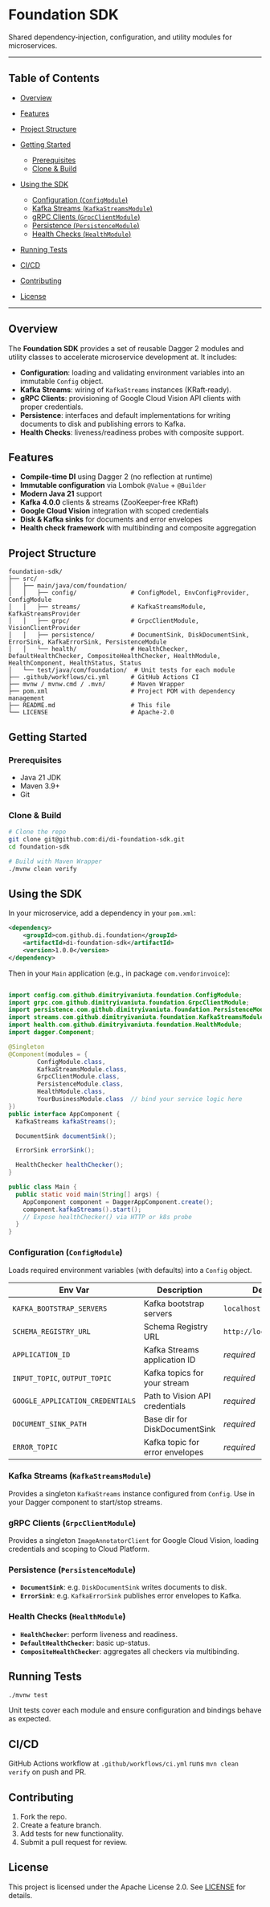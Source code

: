 # Foundation SDK

Shared dependency‑injection, configuration, and utility modules for microservices.

---

## Table of Contents

* [Overview](#overview)
* [Features](#features)
* [Project Structure](#project-structure)
* [Getting Started](#getting-started)

    * [Prerequisites](#prerequisites)
    * [Clone & Build](#clone--build)
* [Using the SDK](#using-the-sdk)

    * [Configuration (`ConfigModule`)](#configuration-configmodule)
    * [Kafka Streams (`KafkaStreamsModule`)](#kafka-streams-kafkastreamsmodule)
    * [gRPC Clients (`GrpcClientModule`)](#grpc-clients-grpcclientmodule)
    * [Persistence (`PersistenceModule`)](#persistence-persistencemodule)
    * [Health Checks (`HealthModule`)](#health-checks-healthmodule)
* [Running Tests](#running-tests)
* [CI/CD](#cicd)
* [Contributing](#contributing)
* [License](#license)

---

## Overview

The **Foundation SDK** provides a set of reusable Dagger 2 modules and utility classes to accelerate microservice development at. It includes:

* **Configuration**: loading and validating environment variables into an immutable `Config` object.
* **Kafka Streams**: wiring of `KafkaStreams` instances (KRaft‑ready).
* **gRPC Clients**: provisioning of Google Cloud Vision API clients with proper credentials.
* **Persistence**: interfaces and default implementations for writing documents to disk and publishing errors to Kafka.
* **Health Checks**: liveness/readiness probes with composite support.

## Features

* **Compile‑time DI** using Dagger 2 (no reflection at runtime)
* **Immutable configuration** via Lombok `@Value` + `@Builder`
* **Modern Java 21** support
* **Kafka 4.0.0** clients & streams (ZooKeeper‑free KRaft)
* **Google Cloud Vision** integration with scoped credentials
* **Disk & Kafka sinks** for documents and error envelopes
* **Health check framework** with multibinding and composite aggregation

## Project Structure

```plaintext
foundation-sdk/
├── src/
│   ├── main/java/com/foundation/
│   │   ├── config/               # ConfigModel, EnvConfigProvider, ConfigModule
│   │   ├── streams/              # KafkaStreamsModule, KafkaStreamsProvider
│   │   ├── grpc/                 # GrpcClientModule, VisionClientProvider
│   │   ├── persistence/          # DocumentSink, DiskDocumentSink, ErrorSink, KafkaErrorSink, PersistenceModule
│   │   └── health/               # HealthChecker, DefaultHealthChecker, CompositeHealthChecker, HealthModule, HealthComponent, HealthStatus, Status
│   └── test/java/com/foundation/  # Unit tests for each module
├── .github/workflows/ci.yml      # GitHub Actions CI
├── mvnw / mvnw.cmd / .mvn/       # Maven Wrapper
├── pom.xml                       # Project POM with dependency management
├── README.md                     # This file
└── LICENSE                       # Apache‑2.0
```

## Getting Started

### Prerequisites

* Java 21 JDK
* Maven 3.9+
* Git

### Clone & Build

```bash
# Clone the repo
git clone git@github.com:di/di-foundation-sdk.git
cd foundation-sdk

# Build with Maven Wrapper
./mvnw clean verify
```

## Using the SDK

In your microservice, add a dependency in your `pom.xml`:

```xml
<dependency>
    <groupId>com.github.di.foundation</groupId>
    <artifactId>di-foundation-sdk</artifactId>
    <version>1.0.0</version>
</dependency>
```

Then in your `Main` application (e.g., in package `com.vendorinvoice`):

```java

import config.com.github.dimitryivaniuta.foundation.ConfigModule;
import grpc.com.github.dimitryivaniuta.foundation.GrpcClientModule;
import persistence.com.github.dimitryivaniuta.foundation.PersistenceModule;
import streams.com.github.dimitryivaniuta.foundation.KafkaStreamsModule;
import health.com.github.dimitryivaniuta.foundation.HealthModule;
import dagger.Component;

@Singleton
@Component(modules = {
        ConfigModule.class,
        KafkaStreamsModule.class,
        GrpcClientModule.class,
        PersistenceModule.class,
        HealthModule.class,
        YourBusinessModule.class  // bind your service logic here
})
public interface AppComponent {
  KafkaStreams kafkaStreams();

  DocumentSink documentSink();

  ErrorSink errorSink();

  HealthChecker healthChecker();
}

public class Main {
  public static void main(String[] args) {
    AppComponent component = DaggerAppComponent.create();
    component.kafkaStreams().start();
    // Expose healthChecker() via HTTP or k8s probe
  }
}
```

### Configuration (`ConfigModule`)

Loads required environment variables (with defaults) into a `Config` object.

| Env Var                          | Description                     | Default                 |
| -------------------------------- | ------------------------------- | ----------------------- |
| `KAFKA_BOOTSTRAP_SERVERS`        | Kafka bootstrap servers         | `localhost:9092`        |
| `SCHEMA_REGISTRY_URL`            | Schema Registry URL             | `http://localhost:8081` |
| `APPLICATION_ID`                 | Kafka Streams application ID    | *required*              |
| `INPUT_TOPIC`, `OUTPUT_TOPIC`    | Kafka topics for your stream    | *required*              |
| `GOOGLE_APPLICATION_CREDENTIALS` | Path to Vision API credentials  | *required*              |
| `DOCUMENT_SINK_PATH`             | Base dir for DiskDocumentSink   | *required*              |
| `ERROR_TOPIC`                    | Kafka topic for error envelopes | *required*              |

### Kafka Streams (`KafkaStreamsModule`)

Provides a singleton `KafkaStreams` instance configured from `Config`. Use in your Dagger component to start/stop streams.

### gRPC Clients (`GrpcClientModule`)

Provides a singleton `ImageAnnotatorClient` for Google Cloud Vision, loading credentials and scoping to Cloud Platform.

### Persistence (`PersistenceModule`)

* **`DocumentSink`**: e.g. `DiskDocumentSink` writes documents to disk.
* **`ErrorSink`**: e.g. `KafkaErrorSink` publishes error envelopes to Kafka.

### Health Checks (`HealthModule`)

* **`HealthChecker`**: perform liveness and readiness.
* **`DefaultHealthChecker`**: basic up-status.
* **`CompositeHealthChecker`**: aggregates all checkers via multibinding.

## Running Tests

```bash
./mvnw test
```

Unit tests cover each module and ensure configuration and bindings behave as expected.

## CI/CD

GitHub Actions workflow at `.github/workflows/ci.yml` runs `mvn clean verify` on push and PR.

## Contributing

1. Fork the repo.
2. Create a feature branch.
3. Add tests for new functionality.
4. Submit a pull request for review.

## License

This project is licensed under the Apache License 2.0. See [LICENSE](LICENSE) for details.
